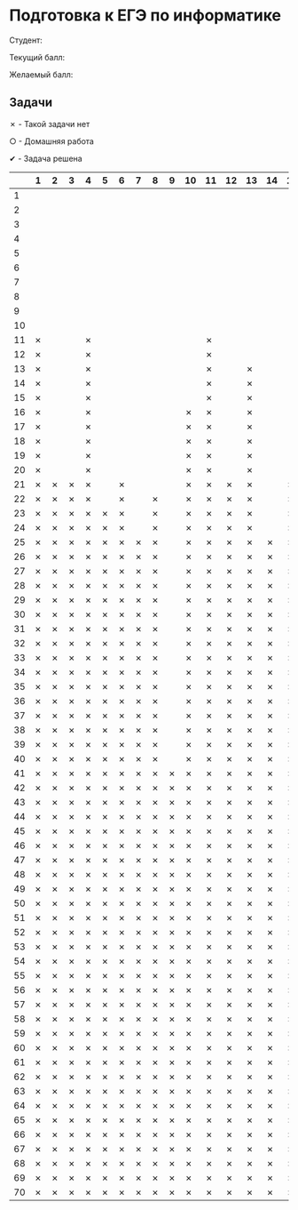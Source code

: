 # Подготовка к ЕГЭ по информатике

Студент:

Текущий балл:

Желаемый балл:

## Задачи

✗ - Такой задачи нет

○ - Домашняя работа

✔︎ - Задача решена



|    | 1 | 2 | 3 | 4 | 5 | 6 | 7 | 8 | 9 | 10 | 11 | 12 | 13 | 14 | 15 | 16 | 17 | 18 | 19 | 20 | 21 | 22 | 23 | 24 | 25 | 26 | 27 |
|----|---|---|---|---|---|---|---|---|---|----|----|----|----|----|----|----|----|----|----|----|----|----|----|----|----|----|----|
| 1  |   |   |   |   |   |   |   |   |   |    |    |    |    |    |    |    |    |    |    |    |    |    |    |    |    |    |    |
| 2  |   |   |   |   |   |   |   |   |   |    |    |    |    |    |    |    |    |    |    |    |    |    |    |    |    |    |    |
| 3  |   |   |   |   |   |   |   |   |   |    |    |    |    |    |    |    |    |    |    |    |    |    |    |    |    |    |    |
| 4  |   |   |   |   |   |   |   |   |   |    |    |    |    |    |    |    |    |    |    |    |    |    |    |    |    |    |    |
| 5  |   |   |   |   |   |   |   |   |   |    |    |    |    |    |    |    |    |    |    |    |    |    |    |    |    |    |    |
| 6  |   |   |   |   |   |   |   |   |   |    |    |    |    |    |    |    |    |    |    |    |    |    |    |    |    |    |    |
| 7  |   |   |   |   |   |   |   |   |   |    |    |    |    |    |    |    |    |    |    |    |    |    |    |    |    |    |    |
| 8  |   |   |   |   |   |   |   |   |   |    |    |    |    |    |    |    |    |    |    |    |    |    |    |    |    |    |    |
| 9  |   |   |   |   |   |   |   |   |   |    |    |    |    |    |    |    |    |    |    |    |    |    |    |    |    |    |    |
| 10 |   |   |   |   |   |   |   |   |   |    |    |    |    |    |    |    |    |    |    |    |    |    |    |    |    |    |    |
| 11 | ✗ |   |   | ✗ |   |   |   |   |   |    | ✗  |    |    |    |    |    |    |    |    |    |    |    |    |    |    |    |    |
| 12 | ✗ |   |   | ✗ |   |   |   |   |   |    | ✗  |    |    |    |    |    |    |    |    |    |    |    |    |    |    |    |    |
| 13 | ✗ |   |   | ✗ |   |   |   |   |   |    | ✗  |    | ✗  |    |    |    |    |    |    |    |    |    |    |    |    |    |    |
| 14 | ✗ |   |   | ✗ |   |   |   |   |   |    | ✗  |    | ✗  |    |    |    |    |    |    |    |    |    |    |    |    |    |    |
| 15 | ✗ |   |   | ✗ |   |   |   |   |   |    | ✗  |    | ✗  |    |    |    |    |    |    |    |    |    |    |    |    |    |    |
| 16 | ✗ |   |   | ✗ |   |   |   |   |   | ✗  | ✗  |    | ✗  |    |    |    |    |    |    |    |    | ✗  |    |    |    |    |    |
| 17 | ✗ |   |   | ✗ |   |   |   |   |   | ✗  | ✗  |    | ✗  |    |    |    |    |    | ✗  | ✗  | ✗  | ✗  |    |    |    |    |    |
| 18 | ✗ |   |   | ✗ |   |   |   |   |   | ✗  | ✗  |    | ✗  |    |    |    |    |    | ✗  | ✗  | ✗  | ✗  |    |    |    |    |    |
| 19 | ✗ |   |   | ✗ |   |   |   |   |   | ✗  | ✗  |    | ✗  |    |    |    |    |    | ✗  | ✗  | ✗  | ✗  |    |    |    |    |    |
| 20 | ✗ |   |   | ✗ |   |   |   |   |   | ✗  | ✗  |    | ✗  |    |    |    |    |    | ✗  | ✗  | ✗  | ✗  |    |    |    |    |    |
| 21 | ✗ | ✗ | ✗ | ✗ |   | ✗ |   |   |   | ✗  | ✗  | ✗  | ✗  |    | ✗  |    | ✗  |    | ✗  | ✗  | ✗  | ✗  |    |    |    |    |    |
| 22 | ✗ | ✗ | ✗ | ✗ |   | ✗ |   | ✗ |   | ✗  | ✗  | ✗  | ✗  |    | ✗  |    | ✗  |    | ✗  | ✗  | ✗  | ✗  |    |    |    |    |    |
| 23 | ✗ | ✗ | ✗ | ✗ | ✗ | ✗ |   | ✗ |   | ✗  | ✗  | ✗  | ✗  |    | ✗  |    | ✗  |    | ✗  | ✗  | ✗  | ✗  |    |    |    |    |    |
| 24 | ✗ | ✗ | ✗ | ✗ | ✗ | ✗ |   | ✗ |   | ✗  | ✗  | ✗  | ✗  |    | ✗  |    | ✗  |    | ✗  | ✗  | ✗  | ✗  |    |    |    |    |    |
| 25 | ✗ | ✗ | ✗ | ✗ | ✗ | ✗ | ✗ | ✗ |   | ✗  | ✗  | ✗  | ✗  | ✗  | ✗  |    | ✗  |    | ✗  | ✗  | ✗  | ✗  |    |    |    |    |    |
| 26 | ✗ | ✗ | ✗ | ✗ | ✗ | ✗ | ✗ | ✗ |   | ✗  | ✗  | ✗  | ✗  | ✗  | ✗  |    | ✗  |    | ✗  | ✗  | ✗  | ✗  | ✗  |    |    | ✗  |    |
| 27 | ✗ | ✗ | ✗ | ✗ | ✗ | ✗ | ✗ | ✗ |   | ✗  | ✗  | ✗  | ✗  | ✗  | ✗  |    | ✗  |    | ✗  | ✗  | ✗  | ✗  | ✗  |    |    | ✗  |    |
| 28 | ✗ | ✗ | ✗ | ✗ | ✗ | ✗ | ✗ | ✗ |   | ✗  | ✗  | ✗  | ✗  | ✗  | ✗  |    | ✗  |    | ✗  | ✗  | ✗  | ✗  | ✗  |    |    | ✗  |    |
| 29 | ✗ | ✗ | ✗ | ✗ | ✗ | ✗ | ✗ | ✗ |   | ✗  | ✗  | ✗  | ✗  | ✗  | ✗  |    | ✗  | ✗  | ✗  | ✗  | ✗  | ✗  | ✗  |    |    | ✗  |    |
| 30 | ✗ | ✗ | ✗ | ✗ | ✗ | ✗ | ✗ | ✗ |   | ✗  | ✗  | ✗  | ✗  | ✗  | ✗  |    | ✗  | ✗  | ✗  | ✗  | ✗  | ✗  | ✗  |    |    | ✗  |    |
| 31 | ✗ | ✗ | ✗ | ✗ | ✗ | ✗ | ✗ | ✗ |   | ✗  | ✗  | ✗  | ✗  | ✗  | ✗  | ✗  | ✗  | ✗  | ✗  | ✗  | ✗  | ✗  | ✗  |    | ✗  | ✗  |    |
| 32 | ✗ | ✗ | ✗ | ✗ | ✗ | ✗ | ✗ | ✗ |   | ✗  | ✗  | ✗  | ✗  | ✗  | ✗  | ✗  | ✗  | ✗  | ✗  | ✗  | ✗  | ✗  | ✗  |    | ✗  | ✗  |    |
| 33 | ✗ | ✗ | ✗ | ✗ | ✗ | ✗ | ✗ | ✗ |   | ✗  | ✗  | ✗  | ✗  | ✗  | ✗  | ✗  | ✗  | ✗  | ✗  | ✗  | ✗  | ✗  | ✗  |    | ✗  | ✗  |    |
| 34 | ✗ | ✗ | ✗ | ✗ | ✗ | ✗ | ✗ | ✗ |   | ✗  | ✗  | ✗  | ✗  | ✗  | ✗  | ✗  | ✗  | ✗  | ✗  | ✗  | ✗  | ✗  | ✗  |    | ✗  | ✗  |    |
| 35 | ✗ | ✗ | ✗ | ✗ | ✗ | ✗ | ✗ | ✗ |   | ✗  | ✗  | ✗  | ✗  | ✗  | ✗  | ✗  | ✗  | ✗  | ✗  | ✗  | ✗  | ✗  | ✗  |    | ✗  | ✗  |    |
| 36 | ✗ | ✗ | ✗ | ✗ | ✗ | ✗ | ✗ | ✗ |   | ✗  | ✗  | ✗  | ✗  | ✗  | ✗  | ✗  | ✗  | ✗  | ✗  | ✗  | ✗  | ✗  | ✗  |    | ✗  | ✗  |    |
| 37 | ✗ | ✗ | ✗ | ✗ | ✗ | ✗ | ✗ | ✗ |   | ✗  | ✗  | ✗  | ✗  | ✗  | ✗  | ✗  | ✗  | ✗  | ✗  | ✗  | ✗  | ✗  | ✗  |    | ✗  | ✗  |    |
| 38 | ✗ | ✗ | ✗ | ✗ | ✗ | ✗ | ✗ | ✗ |   | ✗  | ✗  | ✗  | ✗  | ✗  | ✗  | ✗  | ✗  | ✗  | ✗  | ✗  | ✗  | ✗  | ✗  |    | ✗  | ✗  |    |
| 39 | ✗ | ✗ | ✗ | ✗ | ✗ | ✗ | ✗ | ✗ |   | ✗  | ✗  | ✗  | ✗  | ✗  | ✗  | ✗  | ✗  | ✗  | ✗  | ✗  | ✗  | ✗  | ✗  |    | ✗  | ✗  |    |
| 40 | ✗ | ✗ | ✗ | ✗ | ✗ | ✗ | ✗ | ✗ |   | ✗  | ✗  | ✗  | ✗  | ✗  | ✗  | ✗  | ✗  | ✗  | ✗  | ✗  | ✗  | ✗  | ✗  |    | ✗  | ✗  |    |
| 41 | ✗ | ✗ | ✗ | ✗ | ✗ | ✗ | ✗ | ✗ | ✗ | ✗  | ✗  | ✗  | ✗  | ✗  | ✗  | ✗  | ✗  | ✗  | ✗  | ✗  | ✗  | ✗  | ✗  |    | ✗  | ✗  |    |
| 42 | ✗ | ✗ | ✗ | ✗ | ✗ | ✗ | ✗ | ✗ | ✗ | ✗  | ✗  | ✗  | ✗  | ✗  | ✗  | ✗  | ✗  | ✗  | ✗  | ✗  | ✗  | ✗  | ✗  |    | ✗  | ✗  |    |
| 43 | ✗ | ✗ | ✗ | ✗ | ✗ | ✗ | ✗ | ✗ | ✗ | ✗  | ✗  | ✗  | ✗  | ✗  | ✗  | ✗  | ✗  | ✗  | ✗  | ✗  | ✗  | ✗  | ✗  |    | ✗  | ✗  |    |
| 44 | ✗ | ✗ | ✗ | ✗ | ✗ | ✗ | ✗ | ✗ | ✗ | ✗  | ✗  | ✗  | ✗  | ✗  | ✗  | ✗  | ✗  | ✗  | ✗  | ✗  | ✗  | ✗  | ✗  |    | ✗  | ✗  |    |
| 45 | ✗ | ✗ | ✗ | ✗ | ✗ | ✗ | ✗ | ✗ | ✗ | ✗  | ✗  | ✗  | ✗  | ✗  | ✗  | ✗  | ✗  | ✗  | ✗  | ✗  | ✗  | ✗  | ✗  |    | ✗  | ✗  |    |
| 46 | ✗ | ✗ | ✗ | ✗ | ✗ | ✗ | ✗ | ✗ | ✗ | ✗  | ✗  | ✗  | ✗  | ✗  | ✗  | ✗  | ✗  | ✗  | ✗  | ✗  | ✗  | ✗  | ✗  |    | ✗  | ✗  |    |
| 47 | ✗ | ✗ | ✗ | ✗ | ✗ | ✗ | ✗ | ✗ | ✗ | ✗  | ✗  | ✗  | ✗  | ✗  | ✗  | ✗  | ✗  | ✗  | ✗  | ✗  | ✗  | ✗  | ✗  |    | ✗  | ✗  |    |
| 48 | ✗ | ✗ | ✗ | ✗ | ✗ | ✗ | ✗ | ✗ | ✗ | ✗  | ✗  | ✗  | ✗  | ✗  | ✗  | ✗  | ✗  | ✗  | ✗  | ✗  | ✗  | ✗  | ✗  | ✗  | ✗  | ✗  |    |
| 49 | ✗ | ✗ | ✗ | ✗ | ✗ | ✗ | ✗ | ✗ | ✗ | ✗  | ✗  | ✗  | ✗  | ✗  | ✗  | ✗  | ✗  | ✗  | ✗  | ✗  | ✗  | ✗  | ✗  | ✗  | ✗  | ✗  |    |
| 50 | ✗ | ✗ | ✗ | ✗ | ✗ | ✗ | ✗ | ✗ | ✗ | ✗  | ✗  | ✗  | ✗  | ✗  | ✗  | ✗  | ✗  | ✗  | ✗  | ✗  | ✗  | ✗  | ✗  | ✗  | ✗  | ✗  |    |
| 51 | ✗ | ✗ | ✗ | ✗ | ✗ | ✗ | ✗ | ✗ | ✗ | ✗  | ✗  | ✗  | ✗  | ✗  | ✗  | ✗  | ✗  | ✗  | ✗  | ✗  | ✗  | ✗  | ✗  | ✗  | ✗  | ✗  |    |
| 52 | ✗ | ✗ | ✗ | ✗ | ✗ | ✗ | ✗ | ✗ | ✗ | ✗  | ✗  | ✗  | ✗  | ✗  | ✗  | ✗  | ✗  | ✗  | ✗  | ✗  | ✗  | ✗  | ✗  | ✗  | ✗  | ✗  |    |
| 53 | ✗ | ✗ | ✗ | ✗ | ✗ | ✗ | ✗ | ✗ | ✗ | ✗  | ✗  | ✗  | ✗  | ✗  | ✗  | ✗  | ✗  | ✗  | ✗  | ✗  | ✗  | ✗  | ✗  | ✗  | ✗  | ✗  |    |
| 54 | ✗ | ✗ | ✗ | ✗ | ✗ | ✗ | ✗ | ✗ | ✗ | ✗  | ✗  | ✗  | ✗  | ✗  | ✗  | ✗  | ✗  | ✗  | ✗  | ✗  | ✗  | ✗  | ✗  | ✗  | ✗  | ✗  |    |
| 55 | ✗ | ✗ | ✗ | ✗ | ✗ | ✗ | ✗ | ✗ | ✗ | ✗  | ✗  | ✗  | ✗  | ✗  | ✗  | ✗  | ✗  | ✗  | ✗  | ✗  | ✗  | ✗  | ✗  | ✗  | ✗  | ✗  |    |
| 56 | ✗ | ✗ | ✗ | ✗ | ✗ | ✗ | ✗ | ✗ | ✗ | ✗  | ✗  | ✗  | ✗  | ✗  | ✗  | ✗  | ✗  | ✗  | ✗  | ✗  | ✗  | ✗  | ✗  | ✗  | ✗  | ✗  |    |
| 57 | ✗ | ✗ | ✗ | ✗ | ✗ | ✗ | ✗ | ✗ | ✗ | ✗  | ✗  | ✗  | ✗  | ✗  | ✗  | ✗  | ✗  | ✗  | ✗  | ✗  | ✗  | ✗  | ✗  | ✗  | ✗  | ✗  |    |
| 58 | ✗ | ✗ | ✗ | ✗ | ✗ | ✗ | ✗ | ✗ | ✗ | ✗  | ✗  | ✗  | ✗  | ✗  | ✗  | ✗  | ✗  | ✗  | ✗  | ✗  | ✗  | ✗  | ✗  | ✗  | ✗  | ✗  |    |
| 59 | ✗ | ✗ | ✗ | ✗ | ✗ | ✗ | ✗ | ✗ | ✗ | ✗  | ✗  | ✗  | ✗  | ✗  | ✗  | ✗  | ✗  | ✗  | ✗  | ✗  | ✗  | ✗  | ✗  | ✗  | ✗  | ✗  |    |
| 60 | ✗ | ✗ | ✗ | ✗ | ✗ | ✗ | ✗ | ✗ | ✗ | ✗  | ✗  | ✗  | ✗  | ✗  | ✗  | ✗  | ✗  | ✗  | ✗  | ✗  | ✗  | ✗  | ✗  | ✗  | ✗  | ✗  |    |
| 61 | ✗ | ✗ | ✗ | ✗ | ✗ | ✗ | ✗ | ✗ | ✗ | ✗  | ✗  | ✗  | ✗  | ✗  | ✗  | ✗  | ✗  | ✗  | ✗  | ✗  | ✗  | ✗  | ✗  | ✗  | ✗  | ✗  |    |
| 62 | ✗ | ✗ | ✗ | ✗ | ✗ | ✗ | ✗ | ✗ | ✗ | ✗  | ✗  | ✗  | ✗  | ✗  | ✗  | ✗  | ✗  | ✗  | ✗  | ✗  | ✗  | ✗  | ✗  | ✗  | ✗  | ✗  |    |
| 63 | ✗ | ✗ | ✗ | ✗ | ✗ | ✗ | ✗ | ✗ | ✗ | ✗  | ✗  | ✗  | ✗  | ✗  | ✗  | ✗  | ✗  | ✗  | ✗  | ✗  | ✗  | ✗  | ✗  | ✗  | ✗  | ✗  |    |
| 64 | ✗ | ✗ | ✗ | ✗ | ✗ | ✗ | ✗ | ✗ | ✗ | ✗  | ✗  | ✗  | ✗  | ✗  | ✗  | ✗  | ✗  | ✗  | ✗  | ✗  | ✗  | ✗  | ✗  | ✗  | ✗  | ✗  |    |
| 65 | ✗ | ✗ | ✗ | ✗ | ✗ | ✗ | ✗ | ✗ | ✗ | ✗  | ✗  | ✗  | ✗  | ✗  | ✗  | ✗  | ✗  | ✗  | ✗  | ✗  | ✗  | ✗  | ✗  | ✗  | ✗  | ✗  |    |
| 66 | ✗ | ✗ | ✗ | ✗ | ✗ | ✗ | ✗ | ✗ | ✗ | ✗  | ✗  | ✗  | ✗  | ✗  | ✗  | ✗  | ✗  | ✗  | ✗  | ✗  | ✗  | ✗  | ✗  | ✗  | ✗  | ✗  |    |
| 67 | ✗ | ✗ | ✗ | ✗ | ✗ | ✗ | ✗ | ✗ | ✗ | ✗  | ✗  | ✗  | ✗  | ✗  | ✗  | ✗  | ✗  | ✗  | ✗  | ✗  | ✗  | ✗  | ✗  | ✗  | ✗  | ✗  |    |
| 68 | ✗ | ✗ | ✗ | ✗ | ✗ | ✗ | ✗ | ✗ | ✗ | ✗  | ✗  | ✗  | ✗  | ✗  | ✗  | ✗  | ✗  | ✗  | ✗  | ✗  | ✗  | ✗  | ✗  | ✗  | ✗  | ✗  |    |
| 69 | ✗ | ✗ | ✗ | ✗ | ✗ | ✗ | ✗ | ✗ | ✗ | ✗  | ✗  | ✗  | ✗  | ✗  | ✗  | ✗  | ✗  | ✗  | ✗  | ✗  | ✗  | ✗  | ✗  | ✗  | ✗  | ✗  |    |
| 70 | ✗ | ✗ | ✗ | ✗ | ✗ | ✗ | ✗ | ✗ | ✗ | ✗  | ✗  | ✗  | ✗  | ✗  | ✗  | ✗  | ✗  | ✗  | ✗  | ✗  | ✗  | ✗  | ✗  | ✗  | ✗  | ✗  |    |




